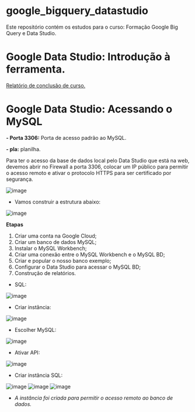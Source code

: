 # google_bigquery_datastudio
Este repositório contém os estudos para o curso: Formação Google Big Query e Data Studio. 

# Google Data Studio: Introdução à ferramenta. 

[Relatório de conclusão de curso.](https://datastudio.google.com/reporting/e5b74b36-82e9-44eb-8742-4480975384ba)

# Google Data Studio: Acessando o MySQL

**- Porta 3306:** Porta de acesso padrão ao MySQL.

**- pla:** planilha.

Para ter o acesso da base de dados local pelo Data Studio que está na web, devemos abrir no Firewall a porta 3306, colocar um IP público para permitir o acesso remoto e ativar o protocolo HTTPS para ser certificado por segurança.

![image](https://user-images.githubusercontent.com/81119854/156402197-417a3bfb-8280-425f-bb69-27c41852fa0d.png)

- Vamos construir a estrutura abaixo: 

![image](https://user-images.githubusercontent.com/81119854/156403437-fb83fac1-e505-419b-bfc9-a5dbe1463272.png)

**Etapas** 

1. Criar uma conta na Google Cloud;
2. Criar um banco de dados MySQL;
3. Instalar o MySQL Workbench;
4. Criar uma conexão entre o MySQL Workbench e o MySQL BD;
5. Criar e popular o nosso banco exemplo;
6. Configurar o Data Studio para acessar o MySQL BD;
7. Construção de relatórios. 

- SQL:

![image](https://user-images.githubusercontent.com/81119854/156418277-b4d20712-1f1d-419c-a0d9-19c395644b3a.png)

- Criar instância:

![image](https://user-images.githubusercontent.com/81119854/156418531-e4060908-00fc-4844-a813-8cb6784e3014.png)

- Escolher MySQL:

![image](https://user-images.githubusercontent.com/81119854/156418678-a2441fc1-ecf2-430b-9a4b-5bd7ee0703fe.png)

- Ativar API:

![image](https://user-images.githubusercontent.com/81119854/156418893-01a6b503-234b-4a64-bc33-796860b6e4ab.png)

- Criar instância SQL:

![image](https://user-images.githubusercontent.com/81119854/156420048-2ba27571-ad11-4789-b4ab-cbf60ae1b85a.png)
![image](https://user-images.githubusercontent.com/81119854/156420111-bdb1b049-e985-4e23-815d-36081d879b19.png)
![image](https://user-images.githubusercontent.com/81119854/156420156-ef252e8a-bc81-4b14-94a1-a8adb1fcb830.png)

* *A instância foi criada para permitir o acesso remoto ao banco de dados.*
